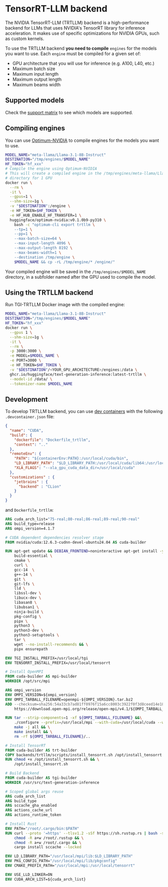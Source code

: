 # TensorRT-LLM backend

The NVIDIA TensorRT-LLM (TRTLLM) backend is a high-performance backend for LLMs
that uses NVIDIA's TensorRT library for inference acceleration.
It makes use of specific optimizations for NVIDIA GPUs, such as custom kernels.

To use the TRTLLM backend **you need to compile** `engines` for the models you want to use.
Each `engine` must be compiled for a given set of:
- GPU architecture that you will use for inference (e.g. A100, L40, etc.)
- Maximum batch size
- Maximum input length
- Maximum output length
- Maximum beams width

## Supported models

Check the [support matrix](https://nvidia.github.io/TensorRT-LLM/reference/support-matrix.html) to see which models are
supported.

## Compiling engines

You can use [Optimum-NVIDIA](https://github.com/huggingface/optimum-nvidia) to compile engines for the models you
want to use.

```bash
MODEL_NAME="meta-llama/Llama-3.1-8B-Instruct"
DESTINATION="/tmp/engines/$MODEL_NAME"
HF_TOKEN="hf_xxx"
# Compile the engine using Optimum-NVIDIA
# This will create a compiled engine in the /tmp/engines/meta-llama/Llama-3.1-8B-Instruct
# directory for 1 GPU
docker run \
  --rm \
  -it \
  --gpus=1 \
  --shm-size=1g \
  -v "$DESTINATION":/engine \
  -e HF_TOKEN=$HF_TOKEN \
  -e HF_HUB_ENABLE_HF_TRANSFER=1 \
  huggingface/optimum-nvidia:v0.1.0b9-py310 \
    bash -c "optimum-cli export trtllm \
    --tp=1 \
    --pp=1 \
    --max-batch-size=64 \
    --max-input-length 4096 \
    --max-output-length 8192 \
    --max-beams-width=1 \
    --destination /tmp/engine \
    $MODEL_NAME && cp -rL /tmp/engine/* /engine/"
```

Your compiled engine will be saved in the `/tmp/engines/$MODEL_NAME` directory, in a subfolder named after the GPU used to compile the model.

## Using the TRTLLM backend

Run TGI-TRTLLM Docker image with the compiled engine:

```bash
MODEL_NAME="meta-llama/Llama-3.1-8B-Instruct"
DESTINATION="/tmp/engines/$MODEL_NAME"
HF_TOKEN="hf_xxx"
docker run \
  --gpus 1 \
  --shm-size=1g \
  -it \
  --rm \
  -p 3000:3000 \
  -e MODEL=$MODEL_NAME \
  -e PORT=3000 \
  -e HF_TOKEN=$HF_TOKEN \
  -v "$DESTINATION"/<YOUR_GPU_ARCHITECTURE>/engines:/data \
  ghcr.io/huggingface/text-generation-inference:latest-trtllm \
  --model-id /data/ \
  --tokenizer-name $MODEL_NAME
```

## Development

To develop TRTLLM backend, you can use [dev containers](https://containers.dev/) with the following `.devcontainer.json` file:
```json
{
  "name": "CUDA",
  "build": {
    "dockerfile": "Dockerfile_trtllm",
    "context": ".."
  },
  "remoteEnv": {
    "PATH": "${containerEnv:PATH}:/usr/local/cuda/bin",
    "LD_LIBRARY_PATH": "$LD_LIBRARY_PATH:/usr/local/cuda/lib64:/usr/local/cuda/extras/CUPTI/lib64",
    "XLA_FLAGS": "--xla_gpu_cuda_data_dir=/usr/local/cuda"
  },
  "customizations" : {
    "jetbrains" : {
      "backend" : "CLion"
    }
  }
}
```

and `Dockerfile_trtllm`:

```Dockerfile
ARG cuda_arch_list="75-real;80-real;86-real;89-real;90-real"
ARG build_type=release
ARG ompi_version=4.1.7

# CUDA dependent dependencies resolver stage
FROM nvidia/cuda:12.6.3-cudnn-devel-ubuntu24.04 AS cuda-builder

RUN apt-get update && DEBIAN_FRONTEND=noninteractive apt-get install -y \
    build-essential \
    cmake \
    curl \
    gcc-14  \
    g++-14 \
    git \
    git-lfs \
    lld \
    libssl-dev \
    libucx-dev \
    libasan8 \
    libubsan1 \
    ninja-build \
    pkg-config \
    pipx \
    python3 \
    python3-dev \
    python3-setuptools \
    tar \
    wget --no-install-recommends && \
    pipx ensurepath

ENV TGI_INSTALL_PREFIX=/usr/local/tgi
ENV TENSORRT_INSTALL_PREFIX=/usr/local/tensorrt

# Install OpenMPI
FROM cuda-builder AS mpi-builder
WORKDIR /opt/src/mpi

ARG ompi_version
ENV OMPI_VERSION=${ompi_version}
ENV OMPI_TARBALL_FILENAME=openmpi-${OMPI_VERSION}.tar.bz2
ADD --checksum=sha256:54a33cb7ad81ff0976f15a6cc8003c3922f0f3d8ceed14e1813ef3603f22cd34 \
    https://download.open-mpi.org/release/open-mpi/v4.1/${OMPI_TARBALL_FILENAME} .

RUN tar --strip-components=1 -xf ${OMPI_TARBALL_FILENAME} &&\
    ./configure --prefix=/usr/local/mpi --with-cuda=/usr/local/cuda --with-slurm && \
    make -j all && \
    make install && \
    rm -rf ${OMPI_TARBALL_FILENAME}/..

# Install TensorRT
FROM cuda-builder AS trt-builder
COPY backends/trtllm/scripts/install_tensorrt.sh /opt/install_tensorrt.sh
RUN chmod +x /opt/install_tensorrt.sh && \
    /opt/install_tensorrt.sh

# Build Backend
FROM cuda-builder AS tgi-builder
WORKDIR /usr/src/text-generation-inference

# Scoped global args reuse
ARG cuda_arch_list
ARG build_type
ARG sccache_gha_enabled
ARG actions_cache_url
ARG actions_runtime_token

# Install Rust
ENV PATH="/root/.cargo/bin:$PATH"
RUN curl --proto '=https' --tlsv1.2 -sSf https://sh.rustup.rs | bash -s -- -y && \
    chmod -R a+w /root/.rustup && \
    chmod -R a+w /root/.cargo && \
    cargo install sccache --locked

ENV LD_LIBRARY_PATH="/usr/local/mpi/lib:$LD_LIBRARY_PATH"
ENV PKG_CONFIG_PATH="/usr/local/mpi/lib/pkgconfig"
ENV CMAKE_PREFIX_PATH="/usr/local/mpi:/usr/local/tensorrt"

ENV USE_LLD_LINKER=ON
ENV CUDA_ARCH_LIST=${cuda_arch_list}
```
